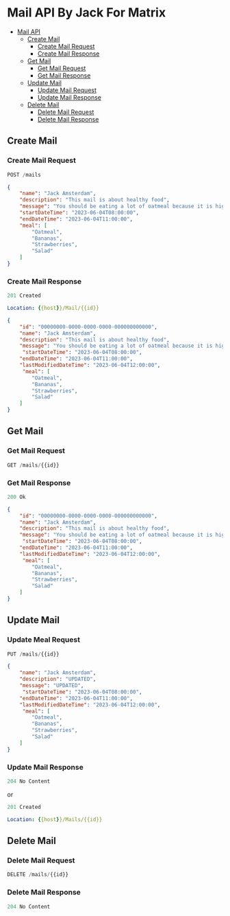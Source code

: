 # Mail API By Jack For Matrix

- [Mail API](#mail-api)
  - [Create Mail](#create-mail)
    - [Create Mail Request](#create-mail-request)
    - [Create Mail Response](#create-mail-response)
  - [Get Mail](#get-mail)
    - [Get Mail Request](#get-mail-request)
    - [Get Mail Response](#get-mail-response)
  - [Update Mail](#update-mail)
    - [Update Mail Request](#update-mail-request)
    - [Update Mail Response](#update-mail-response)
  - [Delete Mail](#delete-mail)
    - [Delete Mail Request](#delete-mail-request)
    - [Delete Mail Response](#delete-mail-response)

## Create Mail

### Create Mail Request

```js
POST /mails
```

```json
{
    "name": "Jack Amsterdam",
    "description": "This mail is about healthy food",
    "message": "You should be eating a lot of oatmeal because it is high in Soluble Fiber.As well you should be eating lots of bananas for good qulity Potassium. Also Strawberries are good for. End your dat with a home made salad. Get on that healthy diet right away!",
    "startDateTime": "2023-06-04T08:00:00",
    "endDateTime": "2023-06-04T11:00:00",
    "meal": [
        "Oatmeal",
        "Bananas",
        "Strawberries",
        "Salad"
    ]
}
```

### Create Mail Response

```js
201 Created
```

```yml
Location: {{host}}/Mail/{{id}}
```

```json
{
    "id": "00000000-0000-0000-0000-000000000000",
    "name": "Jack Amsterdam",
    "description": "This mail is about healthy food",
    "message": "You should be eating a lot of oatmeal because it is high in Soluble Fiber.As well you should be eating lots of bananas for good qulity Potassium. Also Strawberries are good for. End your dat with a home made salad. Get on that healthy diet right away!",
     "startDateTime": "2023-06-04T08:00:00",
    "endDateTime": "2023-06-04T11:00:00",
    "lastModifiedDateTime": "2023-06-04T12:00:00",
     "meal": [
        "Oatmeal",
        "Bananas",
        "Strawberries",
        "Salad"
    ]
}
```

## Get Mail

### Get Mail Request

```js
GET /mails/{{id}}
```

### Get Mail Response

```js
200 Ok
```

```json
{
    "id": "00000000-0000-0000-0000-000000000000",
    "name": "Jack Amsterdam",
    "description": "This mail is about healthy food",
    "message": "You should be eating a lot of oatmeal because it is high in Soluble Fiber.As well you should be eating lots of bananas for good qulity Potassium. Also Strawberries are good for. End your dat with a home made salad. Get on that healthy diet right away!",
     "startDateTime": "2023-06-04T08:00:00",
    "endDateTime": "2023-06-04T11:00:00",
    "lastModifiedDateTime": "2023-06-04T12:00:00",
     "meal": [
        "Oatmeal",
        "Bananas",
        "Strawberries",
        "Salad"
    ]
}
```

## Update Mail

### Update Meal Request

```js
PUT /mails/{{id}}
```

```json
{
    "name": "Jack Amsterdam",
    "description": "UPDATED",
    "message": "UPDATED",
     "startDateTime": "2023-06-04T08:00:00",
    "endDateTime": "2023-06-04T11:00:00",
    "lastModifiedDateTime": "2023-06-04T12:00:00",
     "meal": [
        "Oatmeal",
        "Bananas",
        "Strawberries",
        "Salad"
    ]
}
```

### Update Mail Response

```js
204 No Content
```

or

```js
201 Created
```

```yml
Location: {{host}}/Mails/{{id}}
```

## Delete Mail

### Delete Mail Request

```js
DELETE /mails/{{id}}
```

### Delete Mail Response

```js
204 No Content
```
